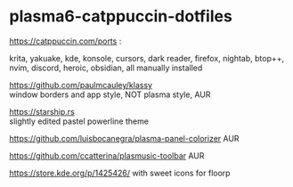 # plasma6-catppuccin-dotfiles  

https://catppuccin.com/ports :   

krita, yakuake, kde, konsole, cursors, dark reader, firefox, nightab, btop++, nvim, discord, heroic, obsidian, all manually installed  

https://github.com/paulmcauley/klassy  
window borders and app style, NOT plasma style, AUR  

https://starship.rs   
slightly edited pastel powerline theme  

https://github.com/luisbocanegra/plasma-panel-colorizer AUR  

https://github.com/ccatterina/plasmusic-toolbar AUR  

https://store.kde.org/p/1425426/ with sweet icons for floorp  

